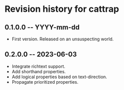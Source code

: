 # Revision history for cattrap

## 0.1.0.0 -- YYYY-mm-dd

* First version. Released on an unsuspecting world.

## 0.2.0.0 -- 2023-06-03

* Integrate richtext support.
* Add shorthand properties.
* Add logical properties based on text-direction.
* Propagate prioritized properties.
